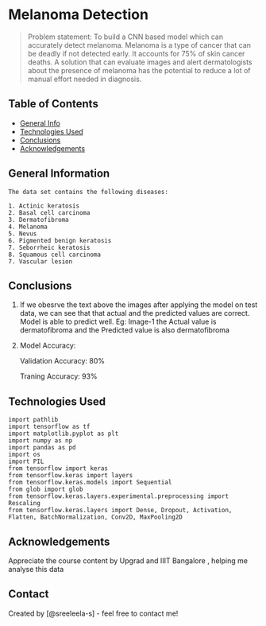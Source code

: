 # Melanoma Detection
> Problem statement: To build a CNN based model which can accurately detect melanoma. Melanoma is a type of cancer that can be deadly if not detected early. It accounts for 75% of skin cancer deaths. A solution that can evaluate images and alert dermatologists about the presence of melanoma has the potential to reduce a lot of manual effort needed in diagnosis.


## Table of Contents
* [General Info](#general-information)
* [Technologies Used](#technologies-used)
* [Conclusions](#conclusions)
* [Acknowledgements](#acknowledgements)

<!-- You can include any other section that is pertinent to your problem -->

## General Information
	The data set contains the following diseases:

	1. Actinic keratosis
	2. Basal cell carcinoma
	3. Dermatofibroma
	4. Melanoma
	5. Nevus
	6. Pigmented benign keratosis
	7. Seborrheic keratosis
	8. Squamous cell carcinoma
	7. Vascular lesion

<!-- You don't have to answer all the questions - just the ones relevant to your project. -->

## Conclusions
 1. If we obesrve the text above the images after applying the model on test data, we can see that that actual and the predicted values are correct.
     Model is able to predict well. 
	 Eg: Image-1 the Actual value is dermatofibroma and the Predicted value is also dermatofibroma

 2. Model Accuracy:

	Validation Accuracy: 80%

	Traning Accuracy: 93%

<!-- You don't have to answer all the questions - just the ones relevant to your project. -->


## Technologies Used
	import pathlib
	import tensorflow as tf
	import matplotlib.pyplot as plt
	import numpy as np
	import pandas as pd
	import os
	import PIL
	from tensorflow import keras
	from tensorflow.keras import layers
	from tensorflow.keras.models import Sequential
	from glob import glob
	from tensorflow.keras.layers.experimental.preprocessing import Rescaling
	from tensorflow.keras.layers import Dense, Dropout, Activation, Flatten, BatchNormalization, Conv2D, MaxPooling2D
<!-- As the libraries versions keep on changing, it is recommended to mention the version of library used in this project -->

## Acknowledgements
Appreciate the course content by Upgrad and IIIT Bangalore , helping me analyse this data


## Contact
Created by [@sreeleela-s] - feel free to contact me!

